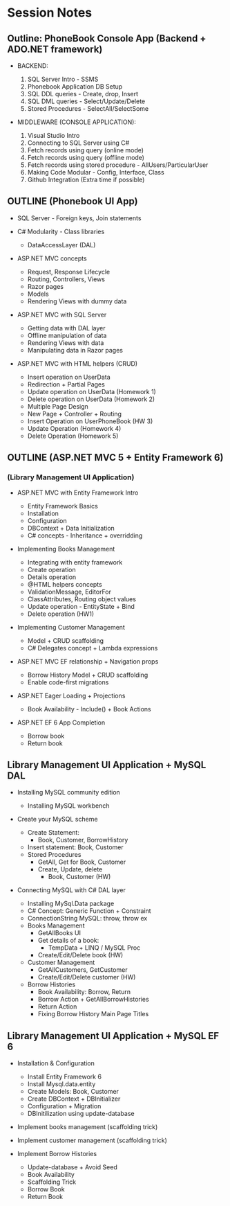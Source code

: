 # Session Notes

## Outline: PhoneBook Console App (Backend + ADO.NET framework)

- BACKEND:
	1. SQL Server Intro - SSMS
	2. Phonebook Application DB Setup
	3. SQL DDL queries - Create, drop, Insert
	4. SQL DML queries - Select/Update/Delete
	5. Stored Procedures - SelectAll/SelectSome

- MIDDLEWARE (CONSOLE APPLICATION):
	1. Visual Studio Intro
	2. Connecting to SQL Server using C#
	3. Fetch records using query (online mode)
	4. Fetch records using query (offline mode)
	5. Fetch records using stored procedure - AllUsers/ParticularUser
	6. Making Code Modular - Config, Interface, Class
	7. Github Integration (Extra time if possible)

## OUTLINE (Phonebook UI App)

- SQL Server - Foreign keys, Join statements

- C# Modularity - Class libraries
	- DataAccessLayer (DAL)

- ASP.NET MVC concepts
	- Request, Response Lifecycle
	- Routing, Controllers, Views
	- Razor pages
	- Models
	- Rendering Views with dummy data

- ASP.NET MVC with SQL Server
	- Getting data with DAL layer
	- Offline manipulation of data
	- Rendering Views with data
	- Manipulating data in Razor pages

- ASP.NET MVC with HTML helpers (CRUD)
	- Insert operation on UserData
	- Redirection + Partial Pages
	- Update operation on UserData (Homework 1)
	- Delete operation on UserData (Homework 2)
	- Multiple Page Design
	- New Page + Controller + Routing
	- Insert Operation on UserPhoneBook (HW 3)
	- Update Operation (Homework 4)
	- Delete Operation (Homework 5)

## OUTLINE (ASP.NET MVC 5 + Entity Framework 6)
### (Library Management UI Application)

- ASP.NET MVC with Entity Framework Intro
	- Entity Framework Basics
	- Installation
	- Configuration
	- DBContext + Data Initialization
	- C# concepts - Inheritance + overridding
- Implementing Books Management
	- Integrating with entity framework
	- Create operation
	- Details operation
	- @HTML helpers concepts
	- ValidationMessage, EditorFor
	- ClassAttributes, Routing object values
	- Update operation - EntityState + Bind
	- Delete operation (HW1)
	
- Implementing Customer Management
	- Model + CRUD scaffolding
	- C# Delegates concept + Lambda expressions

- ASP.NET MVC EF relationship + Navigation props
	- Borrow History Model + CRUD scaffolding
	- Enable code-first migrations

- ASP.NET Eager Loading + Projections
	- Book Availability - Include() + Book Actions

- ASP.NET EF 6 App Completion
	- Borrow book
	- Return book


## Library Management UI Application + MySQL DAL

- Installing MySQL community edition
	- Installing MySQL workbench

- Create your MySQL scheme
	- Create Statement: 
		- Book, Customer, BorrowHistory
	- Insert statement: Book, Customer
	- Stored Procedures
		- GetAll, Get for Book, Customer
		- Create, Update, delete
			- Book, Customer (HW)

- Connecting MySQL with C# DAL layer
	- Installing MySql.Data package
	- C# Concept: Generic Function + Constraint
	- ConnectionString MySQL: throw, throw ex
	- Books Management
		- GetAllBooks UI
		- Get details of a book: 
			- TempData + LINQ / MySQL Proc
		- Create/Edit/Delete book (HW)
	- Customer Management
		- GetAllCustomers, GetCustomer
		- Create/Edit/Delete customer (HW)
	- Borrow Histories
		- Book Availability: Borrow, Return
		- Borrow Action + GetAllBorrowHistories
		- Return Action
		- Fixing Borrow History Main Page Titles

## Library Management UI Application + MySQL EF 6

- Installation & Configuration
	- Install Entity Framework 6
	- Install Mysql.data.entity
	- Create Models: Book, Customer
	- Create DBContext + DBInitializer 
	- Configuration + Migration
	- DBInitilization using update-database

- Implement books management (scaffolding trick)

- Implement customer management (scaffolding trick)

- Implement Borrow Histories
	- Update-database + Avoid Seed
	- Book Availability
	- Scaffolding Trick
	- Borrow Book
	- Return Book
